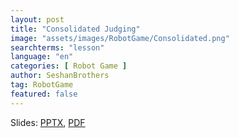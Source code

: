 ```yaml
---
layout: post
title: "Consolidated Judging"
image: "assets/images/RobotGame/Consolidated.png"
searchterms: "lesson"
language: "en"
categories: [ Robot Game ]
author: SeshanBrothers
tag: RobotGame
featured: false
---
```




Slides: <a href="/translations/en-us/RobotGame/ConsolidatedJudging.pptx">PPTX</a>, <a href="/translations/en-us/RobotGame/ConsolidatedJudging.pdf">PDF </a>
